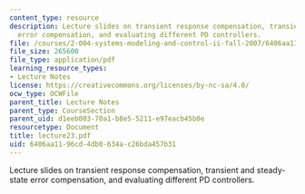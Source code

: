 ```yaml
---
content_type: resource
description: Lecture slides on transient response compensation, transient and steady-state
  error compensation, and evaluating different PD controllers.
file: /courses/2-004-systems-modeling-and-control-ii-fall-2007/6406aa1196cd4db0634ac26bda457b31_lecture23.pdf
file_size: 265600
file_type: application/pdf
learning_resource_types:
- Lecture Notes
license: https://creativecommons.org/licenses/by-nc-sa/4.0/
ocw_type: OCWFile
parent_title: Lecture Notes
parent_type: CourseSection
parent_uid: d1eeb003-70a1-b8e5-5211-e97eacb45b0e
resourcetype: Document
title: lecture23.pdf
uid: 6406aa11-96cd-4db0-634a-c26bda457b31
---
```

Lecture slides on transient response compensation, transient and steady-state error compensation, and evaluating different PD controllers.